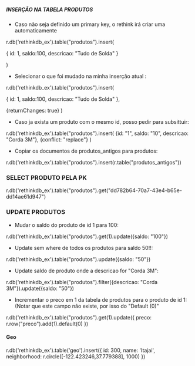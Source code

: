  ##### INSERÇÃO NA TABELA PRODUTOS

- Caso não seja definido um primary key, o rethink irá criar uma automaticamente

r.db('rethinkdb_ex').table("produtos").insert(
  
  {
    id: 1,
    saldo:100,
    descricao: "Tudo de Solda"
  }
  
)

- Selecionar o que foi mudado na minha inserção atual :

 r.db('rethinkdb_ex').table("produtos").insert(
  
  {
    id: 1,
    saldo:100,
    descricao: "Tudo de Solda"
  },
  
   {returnChanges: true}
)

- Caso ja exista um produto com o mesmo id, posso pedir para subsittuir:

r.db('rethinkdb_ex').table("produtos").insert(
    {id: "1", saldo: "10", descricao: "Corda 3M"},
    {conflict: "replace"}
)

- Copiar os documentos de produtos_antigos para produtos:

r.db('rethinkdb_ex').table("produtos").insert(r.table("produtos_antigos"))

### SELECT PRODUTO PELA PK 

r.db('rethinkdb_ex').table("produtos").get("dd782b64-70a7-43e4-b65e-dd14ae61d947")


### UPDATE PRODUTOS 

- Mudar o saldo do produto de id 1 para 100:

r.db('rethinkdb_ex').table("produtos").get(1).update({saldo: "100"})

- Update sem where de todos os produtos para saldo 50!!:

r.db('rethinkdb_ex').table("produtos").update({saldo: "50"})

- Update saldo de produto onde a descricao for "Corda 3M":

r.db('rethinkdb_ex').table("produtos").filter({descricao: "Corda 3M"}).update({saldo: "50"})

- Incrementar o preco em 1 da tabela de produtos para o produto de id 1: (Notar que este campo não existe, por isso do "Default (0)"

r.db('rethinkdb_ex').table("produtos").get(1).update({
    preco: r.row("preco").add(1).default(0)
})

#### Geo 

r.db('rethinkdb_ex').table('geo').insert({
    id: 300,
    name: 'Itajai',
    neighborhood: r.circle([-122.423246,37.779388], 1000)
})

